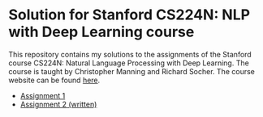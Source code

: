 # Solution for Stanford CS224N: NLP with Deep Learning course
This repository contains my solutions to the assignments of the Stanford course CS224N: Natural Language Processing with Deep Learning. The course is taught by Christopher Manning and Richard Socher. The course website can be found [here](http://web.stanford.edu/class/cs224n/).

- [Assignment 1](assignments/assignment_1/exploring_word_vectors.ipynb)
- [Assignment 2 (written)](assignments/assignment_2_written/assignment_2_written.pdf)